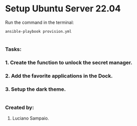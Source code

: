# Setup Ubuntu Server 22.04

Run the command in the terminal:
```bash
ansible-playbook provision.yml
```

#
### Tasks:

### 1. Create the function to unlock the secret manager.

### 2. Add the favorite applications in the Dock.

### 3. Setup the dark theme.

#
### Created by:

1. Luciano Sampaio.
